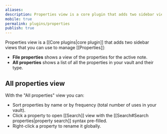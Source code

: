 ```yaml
---
aliases:
description: Properties view is a core plugin that adds two sidebar views that you can use to manage Properties.
mobile: true
permalink: plugins/properties
publish: true
---
```


Properties view is a [[Core plugins|core plugin]] that adds two sidebar views that you can use to manage [[Properties]]:

- **File properties** shows a view of the properties for the active note.
- **All properties** shows a list of all the properties in your vault and their type.

## All properties view

With the "All properties" view you can:

- Sort properties by name or by frequency (total number of uses in your vault).
- Click a property to open [[Search]] view with the [[Search#Search properties|property search]] syntax pre-filled.
- Right-click a property to rename it globally.
